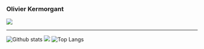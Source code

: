 ### Olivier Kermorgant

![](https://visitor-badge.glitch.me/badge?page_id=oKermorgant.oKermorgant)

--------

![Github stats](https://github-readme-stats.vercel.app/api?username=oKermorgant&theme=default&count_private=true&show_icons=true&hide_title=false&include_all_commits=true)
![](https://github-readme-stats.vercel.app/api?username=oKermorgant&theme=default&count_private=true&show_icons=true&hide_title=false&include_all_commits=true)
![Top Langs](https://github-readme-stats.vercel.app/api/top-langs/?username=oKermorgant&layout=compact&hide=Matlab,C,javascript,html,LabVIEW,ProLog,OpenEdge%20ABL,Batchfile,Perl,Roff,Jupyter%20Notebook,TCL,TLA,CSS,c%23,Makefile,Tex,GLSL&langs_count=8&hide_title=false&theme=default&show_icons=true&include_all_commits=false)

<!--
**oKermorgant/oKermorgant** is a ✨ _special_ ✨ repository because its `README.md` (this file) appears on your GitHub profile.

Here are some ideas to get you started:

- 🔭 I’m currently working on ...
- 🌱 I’m currently learning ...
- 👯 I’m looking to collaborate on ...
- 🤔 I’m looking for help with ...
- 💬 Ask me about ...
- 📫 How to reach me: ...
- 😄 Pronouns: ...
- ⚡ Fun fact: ...
-->
